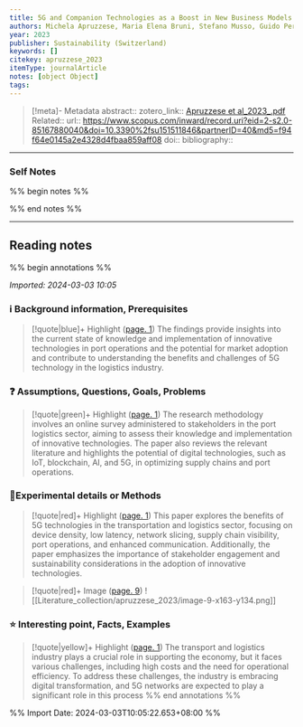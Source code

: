 ```yaml
---
title: 5G and Companion Technologies as a Boost in New Business Models for Logistics and Supply Chain
authors: Michela Apruzzese, Maria Elena Bruni, Stefano Musso, Guido Perboli
year: 2023
publisher: Sustainability (Switzerland)
keywords: []
citekey: apruzzese_2023
itemType: journalArticle
notes: [object Object]
tags:
---
```

> [!meta]- Metadata
> abstract:: 
> zotero_link:: [Apruzzese et al_2023_.pdf](zotero://select/library/items/QQAK8AF3)
> Related:: 
> url:: https://www.scopus.com/inward/record.uri?eid=2-s2.0-85167880040&doi=10.3390%2fsu151511846&partnerID=40&md5=f94f64e0145a2e4328d4fbaa859aff08
> doi:: 
> bibliography:: 

---

### Self Notes
%% begin notes %%


%% end notes %%

---

## Reading notes
%% begin annotations %%


*Imported: 2024-03-03 10:05*

### ℹ Background information, Prerequisites

> [!quote|blue]+ Highlight ([page. 1](zotero://open-pdf/library/items/QQAK8AF3?page=1&annotation=SSJACTWS))
> The findings provide insights into the current state of knowledge and implementation of innovative technologies in port operations and the potential for market adoption and contribute to understanding the benefits and challenges of 5G technology in the logistics industry. 

### ❓ Assumptions, Questions, Goals, Problems

> [!quote|green]+ Highlight ([page. 1](zotero://open-pdf/library/items/QQAK8AF3?page=1&annotation=IPUGWH3L))
> The research methodology involves an online survey administered to stakeholders in the port logistics sector, aiming to assess their knowledge and implementation of innovative technologies. The paper also reviews the relevant literature and highlights the potential of digital technologies, such as IoT, blockchain, AI, and 5G, in optimizing supply chains and port operations. 

### 🧪Experimental details or Methods

> [!quote|red]+ Highlight ([page. 1](zotero://open-pdf/library/items/QQAK8AF3?page=1&annotation=UAPZSBBT))
> This paper explores the benefits of 5G technologies in the transportation and logistics sector, focusing on device density, low latency, network slicing, supply chain visibility, port operations, and enhanced communication. Additionally, the paper emphasizes the importance of stakeholder engagement and sustainability considerations in the adoption of innovative technologies. 

> [!quote|red]+ Image ([page. 9](zotero://open-pdf/library/items/QQAK8AF3?page=9&annotation=73TKDJ27))
> ![[Literature_collection/apruzzese_2023/image-9-x163-y134.png]]

### ⭐ Interesting point, Facts, Examples

> [!quote|yellow]+ Highlight ([page. 1](zotero://open-pdf/library/items/QQAK8AF3?page=1&annotation=7L3SY97F))
> The transport and logistics industry plays a crucial role in supporting the economy, but it faces various challenges, including high costs and the need for operational efficiency. To address these challenges, the industry is embracing digital transformation, and 5G networks are expected to play a significant role in this process 
%% end annotations %%

%% Import Date: 2024-03-03T10:05:22.653+08:00 %%
